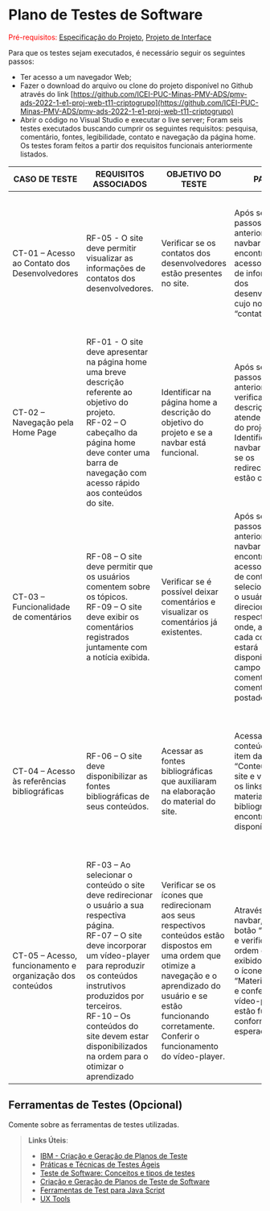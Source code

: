 # Plano de Testes de Software

<span style="color:red">Pré-requisitos: <a href="2-Especificação do Projeto.md"> Especificação do Projeto</a></span>, <a href="3-Projeto de Interface.md"> Projeto de Interface</a>

Para que os testes sejam executados, é necessário seguir os seguintes passos: 

-	Ter acesso a um navegador Web; 
-	Fazer o download do arquivo ou clone do projeto disponível no Github através do link [https://github.com/ICEI-PUC-Minas-PMV-ADS/pmv-ads-2022-1-e1-proj-web-t11-criptogrupo](https://github.com/ICEI-PUC-Minas-PMV-ADS/pmv-ads-2022-1-e1-proj-web-t11-criptogrupo) 
-	Abrir o código no Visual Studio e executar o live server;
Foram seis testes executados buscando cumprir os seguintes requisitos: pesquisa, comentário, fontes, legibilidade, contato e navegação da página home. Os testes foram feitos a partir dos requisitos funcionais anteriormente listados. 

| CASO DE TESTE | REQUISITOS ASSOCIADOS | OBJETIVO DO TESTE  | PASSOS | CRITÉRIOS DE EXITOS |
|--------------|----------------------------|--------------------|------------------|------------------|
|CT-01 – Acesso ao Contato dos Desenvolvedores| RF-05 - O site deve permitir visualizar as informações de contatos dos desenvolvedores. | Verificar se os contatos dos desenvolvedores estão presentes no site. | Após seguir os passos listados anteriormente, na navbar do site encontra-se o acesso à página de informações dos desenvolvedores, cujo nome é “contato”. | O ícone de nome contato deve redirecionar o usuário à página com as informações dos desenvolvedores. Ali deve conter os nomes dos desenvolvedores, assim como um e-mail para contato dos mesmos.  |
|CT-02 – Navegação pela Home Page| RF-01 - O site deve apresentar na página home uma breve descrição referente ao objetivo do projeto. <br>RF-02 – O cabeçalho da página home deve conter uma barra de navegação com acesso rápido aos conteúdos do site.| Identificar na página home a descrição do objetivo do projeto e se a navbar está funcional.| Após seguir os passos listados anteriormente, verificar se há a descrição e se ela atende ao objetivo do projeto. Identificar a navbar e verificar se os redirecionamentos estão corretos. | Deve haver na página home uma descrição coesa do objetivo do projeto. Os ícones da navbar devem redirecionar o usuário aos conteúdos desejados.|
|CT-03 – Funcionalidade de comentários|RF-08 – O site deve permitir que os usuários comentem sobre os tópicos.<br>RF-09 – O site deve exibir os comentários registrados juntamente com a notícia exibida.|Verificar se é possível deixar comentários e visualizar os comentários já existentes.|Após seguir os passos listados anteriormente, na navbar do site encontra-se o acesso à página de conteúdos, ao selecionar algum, o usuário será direcionado a respectiva página onde, ao final de cada conteúdo, estará disponibilizado o campo para comentar e os comentários já postados.|Ao acessar a página de qualquer conteúdo o usuário deve conseguir comentar e ver os comentários existentes. |
|CT-04 – Acesso às referências bibliográficas|RF-06 – O site deve disponibilizar as fontes bibliográficas de seus conteúdos.|Acessar as fontes bibliográficas que auxiliaram na elaboração do material do site.|Acessar o conteúdo de cada item da aba “Conteúdo” do site e verificar se os links e materiais para bibliografia encontram-se disponíveis.|O botão de nome “Bibliografia”, localizado próximo ao rodapé das páginas de conteúdo, deve redirecionar o usuário a uma página com as referências bibliográficas utilizadas para execução do projeto.|
|CT-05 – Acesso, funcionamento e organização dos conteúdos |RF-03 – Ao selecionar o conteúdo o site deve redirecionar o usuário a sua respectiva página.<br>RF-07 – O site deve incorporar um vídeo-player para reproduzir os conteúdos instrutivos produzidos por terceiros.<br>RF-10 – Os conteúdos do site devem estar disponibilizados na ordem para o otimizar o aprendizado|Verificar se os ícones que redirecionam aos seus respectivos conteúdos estão dispostos em uma ordem que otimize a navegação e o aprendizado do usuário e se estão funcionando corretamente. Conferir o funcionamento do vídeo-player.|Através da navbar, acessar o botão “Conteúdo” e verificar a ordem dos ícones exibidos. Acessar o ícone de “Material Didático” e conferir se os vídeo-players estão funcionando conforme o esperado.|Um usuário, que não teve contato com o projeto, irá verificar se os conteúdos estão dispostos de forma que otimizem seu aprendizado e navegação no site. Os ícones devem redirecionar o usuário para seus respectivos conteúdos.Os vídeo-players devem estar executando corretamente os vídeos na própria página do site.|

 
## Ferramentas de Testes (Opcional)

Comente sobre as ferramentas de testes utilizadas.
 
> **Links Úteis**:
> - [IBM - Criação e Geração de Planos de Teste](https://www.ibm.com/developerworks/br/local/rational/criacao_geracao_planos_testes_software/index.html)
> - [Práticas e Técnicas de Testes Ágeis](http://assiste.serpro.gov.br/serproagil/Apresenta/slides.pdf)
> -  [Teste de Software: Conceitos e tipos de testes](https://blog.onedaytesting.com.br/teste-de-software/)
> - [Criação e Geração de Planos de Teste de Software](https://www.ibm.com/developerworks/br/local/rational/criacao_geracao_planos_testes_software/index.html)
> - [Ferramentas de Test para Java Script](https://geekflare.com/javascript-unit-testing/)
> - [UX Tools](https://uxdesign.cc/ux-user-research-and-user-testing-tools-2d339d379dc7)
